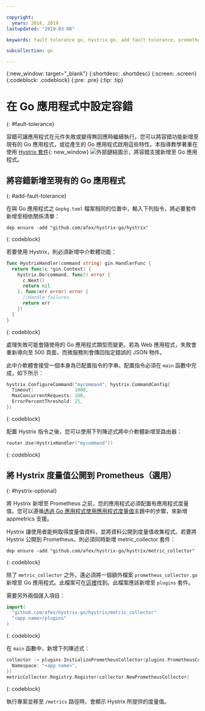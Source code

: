 ```yaml
---

copyright:
  years: 2018, 2019
lastupdated: "2019-03-08"

keywords: fault tolerance go, hystrix go, add fault tolerance, prometheus go, debug go apps

subcollection: go

---
```


{:new_window: target="_blank"}
{:shortdesc: .shortdesc}
{:screen: .screen}
{:codeblock: .codeblock}
{:pre: .pre}
{:tip: .tip}

# 在 Go 應用程式中設定容錯
{: #fault-tolerance}

容錯可讓應用程式在元件失敗或變得無回應時繼續執行。您可以將容錯功能新增至現有的 Go 應用程式，或從產生的 Go 應用程式啟用這些特性。本指導教學著重在使用 [Hystrix 套件](https://godoc.org/github.com/afex/hystrix-go/hystrix){: new_window} ![外部鏈結圖示](../icons/launch-glyph.svg "外部鏈結圖示")，將容錯支援新增至 Go 應用程式。

## 將容錯新增至現有的 Go 應用程式
{: #add-fault-tolerance}

在與 Go 應用程式之 `Gopkg.toml` 檔案相同的位置中，輸入下列指令，將必要套件新增至相依關係清單：
```
dep ensure -add "github.com/afex/hystrix-go/hystrix"
```
{: codeblock}

若要使用 Hystrix，則必須新增中介軟體功能：
```go
func HystrixHandler(command string) gin.HandlerFunc {
  return func(c *gin.Context) {
    hystrix.Do(command, func() error {
      c.Next()
      return nil
    }, func(err error) error {
      //Handle failures
      return err
    })
  }
}
``` 
{: codeblock}

處理失敗可能會隨使用的 Go 應用程式類型而變更。若為 Web 應用程式，失敗會重新導向至 500 頁面，而微服務則會傳回指定錯誤的 JSON 物件。

此中介軟體會接受一個本身為已配置指令的字串。配置指令必須在 `main` 函數中完成，如下所示：
```go
hystrix.ConfigureCommand("mycommand", hystrix.CommandConfig{
  Timeout:               1000,
  MaxConcurrentRequests: 100,
  ErrorPercentThreshold: 25,
})
```
{: codeblock}

配置 Hystrix 指令之後，您可以使用下列陳述式將中介軟體新增至路由器：
```go
router.Use(HystrixHandler("mycommand"))
```
{: codeblock}

## 將 Hystrix 度量值公開到 Prometheus（選用）
{: #hystrix-optional}

將 Hystrix 新增至 Prometheus 之前，您的應用程式必須配置有應用程式度量值。您可以遵循[透過 Go 應用程式使用應用程式度量值](/docs/go/appmetrics.html)主題中的步驟，來新增 appmetrics 支援。

Hystrix 讓使用者能夠取得度量值資料，並將資料公開到度量值收集程式。若要將 Hystrix 公開到 Prometheus，則必須同時新增 metric_collector 套件：
```
dep ensure -add "github.com/afex/hystrix-go/hystrix/metric_collector"
```
{: codeblock}

除了 `metric_collector` 之外，還必須將一個額外檔案 `prometheus_collector.go` 新增至 Go 應用程式。此檔案可在[這裡](https://github.com/ibm-developer/generator-ibm-core-golang-gin/blob/develop/generators/app/templates/plugins/prometheus_collector.go)找到。此檔案應該新增至 `plugins` 套件。

需要另外兩個匯入項目：
```go
import(
  "github.com/afex/hystrix-go/hystrix/metric_collector"
  "<app name>/plugins"
)
```
{: codeblock}

在 `main` 函數中，新增下列陳述式：
```go
collector := plugins.InitializePrometheusCollector(plugins.PrometheusCollectorConfig{
  Namespace: "<app name>",
})
metricCollector.Registry.Register(collector.NewPrometheusCollector)
```
{: codeblock}

執行專案並移至 `/metrics` 路徑時，會顯示 Hystrix 所提供的度量值。
